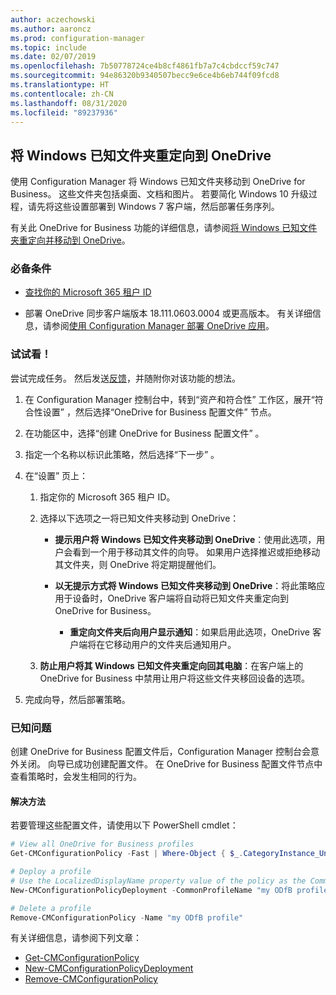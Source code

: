 ```yaml
---
author: aczechowski
ms.author: aaroncz
ms.prod: configuration-manager
ms.topic: include
ms.date: 02/07/2019
ms.openlocfilehash: 7b50778724ce4b8cf4861fb7a7c4cbdccf59c747
ms.sourcegitcommit: 94e86320b9340507becc9e6ce4b6eb744f09fcd8
ms.translationtype: HT
ms.contentlocale: zh-CN
ms.lasthandoff: 08/31/2020
ms.locfileid: "89237936"
---
```

## <a name="redirect-windows-known-folders-to-onedrive"></a><a name="bkmk_odfb"></a> 将 Windows 已知文件夹重定向到 OneDrive
<!--3556021-->

使用 Configuration Manager 将 Windows 已知文件夹移动到 OneDrive for Business。 这些文件夹包括桌面、文档和图片。 若要简化 Windows 10 升级过程，请先将这些设置部署到 Windows 7 客户端，然后部署任务序列。 

有关此 OneDrive for Business 功能的详细信息，请参阅[将 Windows 已知文件夹重定向并移动到 OneDrive](/onedrive/redirect-known-folders)。


### <a name="prerequisites"></a>必备条件

- [查找你的 Microsoft 365 租户 ID](/onedrive/find-your-office-365-tenant-id)  

- 部署 OneDrive 同步客户端版本 18.111.0603.0004 或更高版本。 有关详细信息，请参阅[使用 Configuration Manager 部署 OneDrive 应用](/onedrive/deploy-on-windows)。  


### <a name="try-it-out"></a>试试看！

尝试完成任务。 然后发送[反馈](../../../../understand/find-help.md#product-feedback)，并随附你对该功能的想法。

1. 在 Configuration Manager 控制台中，转到“资产和符合性”  工作区，展开“符合性设置”  ，然后选择“OneDrive for Business 配置文件”  节点。  

2. 在功能区中，选择“创建 OneDrive for Business 配置文件”  。  

3. 指定一个名称以标识此策略，然后选择“下一步”  。  

4. 在“设置”  页上：

    1. 指定你的 Microsoft 365 租户 ID。  

    2. 选择以下选项之一将已知文件夹移动到 OneDrive：  

        - **提示用户将 Windows 已知文件夹移动到 OneDrive**：使用此选项，用户会看到一个用于移动其文件的向导。 如果用户选择推迟或拒绝移动其文件夹，则 OneDrive 将定期提醒他们。  

        - **以无提示方式将 Windows 已知文件夹移动到 OneDrive**：将此策略应用于设备时，OneDrive 客户端将自动将已知文件夹重定向到 OneDrive for Business。  

            - **重定向文件夹后向用户显示通知**：如果启用此选项，OneDrive 客户端将在它移动用户的文件夹后通知用户。  

    3. **防止用户将其 Windows 已知文件夹重定向回其电脑**：在客户端上的 OneDrive for Business 中禁用让用户将这些文件夹移回设备的选项。  

5. 完成向导，然后部署策略。  


### <a name="known-issue"></a>已知问题

创建 OneDrive for Business 配置文件后，Configuration Manager 控制台会意外关闭。 向导已成功创建配置文件。 在 OneDrive for Business 配置文件节点中查看策略时，会发生相同的行为。 

#### <a name="workaround"></a>解决方法
若要管理这些配置文件，请使用以下 PowerShell cmdlet：


```PowerShell
# View all OneDrive for Business profiles
Get-CMConfigurationPolicy -Fast | Where-Object { $_.CategoryInstance_UniqueIDs -eq "SettingsAndPolicy:SMS_OneDriveKnownFolderMigrationSettings" }

# Deploy a profile
# Use the LocalizedDisplayName property value of the policy as the CommonProfileName parameter.
New-CMConfigurationPolicyDeployment -CommonProfileName "my ODfB profile" -CollectionName "my collection"

# Delete a profile
Remove-CMConfigurationPolicy -Name "my ODfB profile"
```

有关详细信息，请参阅下列文章：
- [Get-CMConfigurationPolicy](/powershell/module/configurationmanager/get-cmconfigurationpolicy?view=sccm-ps)
- [New-CMConfigurationPolicyDeployment](/powershell/module/ConfigurationManager/New-CMConfigurationPolicyDeployment?view=sccm-ps)
- [Remove-CMConfigurationPolicy](/powershell/module/configurationmanager/remove-cmconfigurationpolicy?view=sccm-ps)